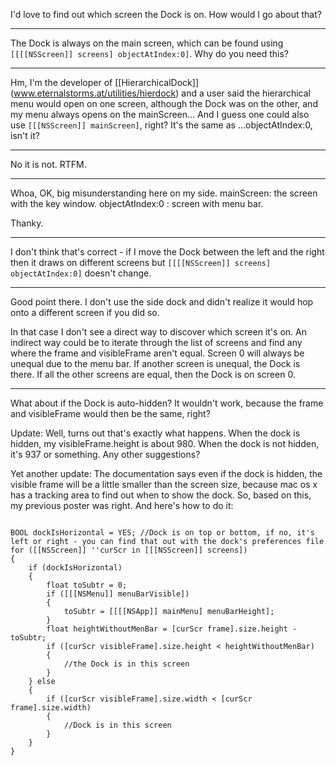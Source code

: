 I'd love to find out which screen the Dock is on. How would I go about that?

----
The Dock is always on the main screen, which can be found using <code>[[[[NSScreen]] screens] objectAtIndex:0]</code>. Why do you need this?

----

Hm, I'm the developer of [[HierarchicalDock]] (www.eternalstorms.at/utilities/hierdock) and a user said the hierarchical menu would open on one screen, although the Dock was on the other, and my menu always opens on the mainScreen...
And I guess one could also use <code>[[[NSScreen]] mainScreen]</code>, right? It's the same as ...objectAtIndex:0, isn't it?

----
No it is not. RTFM.

----
Whoa, OK, big misunderstanding here on my side.
mainScreen: the screen with the key window.
objectAtIndex:0 : screen with menu bar.

Thanky.

----
I don't think that's correct - if I move the Dock between the left and the right then it draws on different screens but <code>[[[[NSScreen]] screens] objectAtIndex:0]</code> doesn't change.

----
Good point there. I don't use the side dock and didn't realize it would hop onto a different screen if you did so.

In that case I don't see a direct way to discover which screen it's on. An indirect way could be to iterate through the list of screens and find any where the frame and visibleFrame aren't equal. Screen 0 will always be unequal due to the menu bar. If another screen is unequal, the Dock is there. If all the other screens are equal, then the Dock is on screen 0.

----
What about if the Dock is auto-hidden? It wouldn't work, because the frame and visibleFrame would then be the same, right?

Update: Well, turns out that's exactly what happens. When the dock is hidden, my visibleFrame.height is about 980. When the dock is not hidden, it's 937 or something.
Any other suggestions?

Yet another update: The documentation says even if the dock is hidden, the visible frame will be a little smaller than the screen size, because mac os x has a tracking area to find out when to show the dock. So, based on this, my previous poster was right. And here's how to do it:

<code>
BOOL dockIsHorizontal = YES; //Dock is on top or bottom, if no, it's left or right - you can find that out with the dock's preferences file
for ([[NSScreen]] ''curScr in [[[NSScreen]] screens])
{
	if (dockIsHorizontal)
	{
		float toSubtr = 0;
		if ([[[NSMenu]] menuBarVisible])
		{
			toSubtr = [[[[NSApp]] mainMenu] menuBarHeight];
		}
		float heightWithoutMenBar = [curScr frame].size.height - toSubtr;
		if ([curScr visibleFrame].size.height < heightWithoutMenBar)
		{
			//the Dock is in this screen
		}
	} else
	{
		if ([curScr visibleFrame].size.width < [curScr frame].size.width)
		{
			//Dock is in this screen
		}
	}
}
</code>